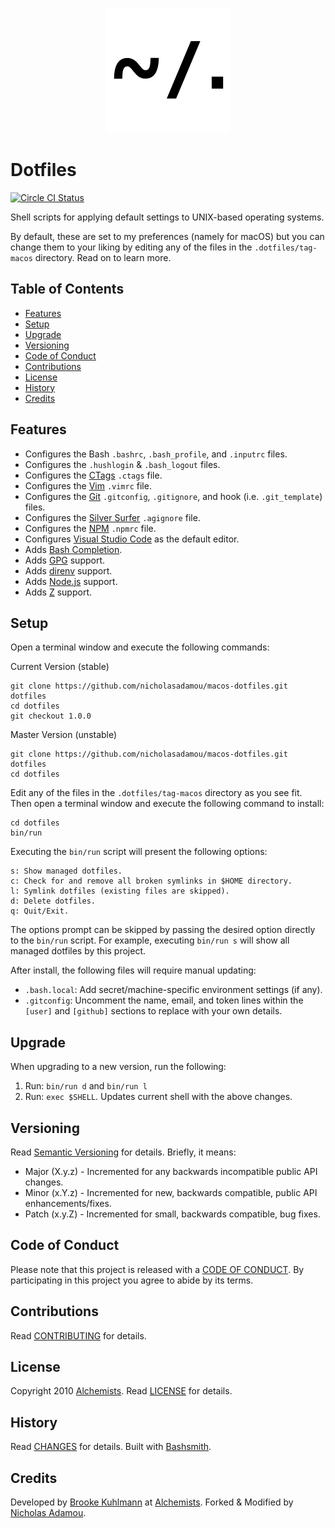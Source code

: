 <p align="center">
  <img src="dotfiles.png" alt="Dotfiles Icon"/>
</p>

# Dotfiles

[![Circle CI Status](https://circleci.com/gh/nicholasadamou/macos-dotfiles.svg?style=svg)](https://circleci.com/gh/nicholasadamou/macos-dotfiles)

Shell scripts for applying default settings to UNIX-based operating systems.

By default, these are set to my preferences (namely for macOS) but you can change them to your
liking by editing any of the files in the `.dotfiles/tag-macos` directory. Read on to learn
more.

## Table of Contents

- [Features](#features)
- [Setup](#setup)
- [Upgrade](#upgrade)
- [Versioning](#versioning)
- [Code of Conduct](#code-of-conduct)
- [Contributions](#contributions)
- [License](#license)
- [History](#history)
- [Credits](#credits)

## Features

- Configures the Bash `.bashrc`, `.bash_profile`, and `.inputrc` files.
- Configures the `.hushlogin` & `.bash_logout` files.
- Configures the [CTags](http://ctags.sourceforge.net) `.ctags` file.
- Configures the [Vim](http://www.vim.org) `.vimrc` file.
- Configures the [Git](http://git-scm.com) `.gitconfig`, `.gitignore`, and hook (i.e.
  `.git_template`) files.
- Configures the [Silver Surfer](https://github.com/ggreer/the_silver_searcher) `.agignore` file.
- Configures the [NPM](https://www.npmjs.org) `.npmrc` file.
- Configures [Visual Studio Code](https://code.visualstudio.com/) as the default editor.
- Adds [Bash Completion](http://bash-completion.alioth.debian.org).
- Adds [GPG](https://www.gnupg.org) support.
- Adds [direnv](http://direnv.net) support.
- Adds [Node.js](http://nodejs.org) support.
- Adds [Z](https://github.com/rupa/z) support.

## Setup

Open a terminal window and execute the following commands:

Current Version (stable)

    git clone https://github.com/nicholasadamou/macos-dotfiles.git dotfiles
    cd dotfiles
    git checkout 1.0.0

Master Version (unstable)

    git clone https://github.com/nicholasadamou/macos-dotfiles.git dotfiles
    cd dotfiles

Edit any of the files in the `.dotfiles/tag-macos` directory
as you see fit. Then open a terminal window and execute the following command to install:

    cd dotfiles
    bin/run

Executing the `bin/run` script will present the following options:

    s: Show managed dotfiles.
    c: Check for and remove all broken symlinks in $HOME directory.
    l: Symlink dotfiles (existing files are skipped).
    d: Delete dotfiles.
    q: Quit/Exit.

The options prompt can be skipped by passing the desired option directly to the `bin/run` script.
For example, executing `bin/run s` will show all managed dotfiles by this project.

After install, the following files will require manual updating:

- `.bash.local`: Add secret/machine-specific environment settings (if any).
- `.gitconfig`: Uncomment the name, email, and token lines within the `[user]` and `[github]`
  sections to replace with your own details.

## Upgrade

When upgrading to a new version, run the following:

1. Run: `bin/run d` and `bin/run l`
1. Run: `exec $SHELL`. Updates current shell with the above changes.

## Versioning

Read [Semantic Versioning](https://semver.org) for details. Briefly, it means:

- Major (X.y.z) - Incremented for any backwards incompatible public API changes.
- Minor (x.Y.z) - Incremented for new, backwards compatible, public API enhancements/fixes.
- Patch (x.y.Z) - Incremented for small, backwards compatible, bug fixes.

## Code of Conduct

Please note that this project is released with a [CODE OF CONDUCT](CODE_OF_CONDUCT.md). By
participating in this project you agree to abide by its terms.

## Contributions

Read [CONTRIBUTING](CONTRIBUTING.md) for details.

## License

Copyright 2010 [Alchemists](https://www.alchemists.io).
Read [LICENSE](LICENSE.md) for details.

## History

Read [CHANGES](CHANGES.md) for details.
Built with [Bashsmith](https://github.com/bkuhlmann/bashsmith).

## Credits

Developed by [Brooke Kuhlmann](https://www.alchemists.io) at
[Alchemists](https://www.alchemists.io).
Forked & Modified by [Nicholas Adamou](http://nicholasadamou.com).
